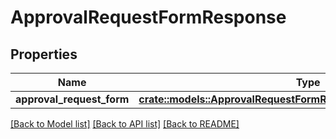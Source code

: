 # ApprovalRequestFormResponse

## Properties

Name | Type | Description | Notes
------------ | ------------- | ------------- | -------------
**approval_request_form** | [**crate::models::ApprovalRequestFormResponseApprovalRequestForm**](approvalRequestFormResponse_approval_request_form.md) |  | 

[[Back to Model list]](../README.md#documentation-for-models) [[Back to API list]](../README.md#documentation-for-api-endpoints) [[Back to README]](../README.md)


